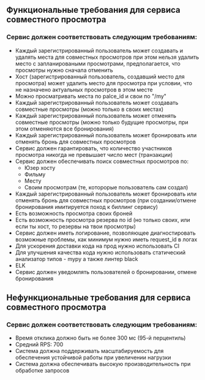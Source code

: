## Функциональные требования для сервиса совместного просмотра
### Сервис должен соответствовать следующим требованиям:
- Каждый зарегистрированный пользователь может создавать и удалять места для совместных просмотров при этом нельзя удалить место с запланироваными просмотрами, предполагается, что просмотры нужно сначала отменить
- Хост (зарегистрированный пользователь, создавший место для просмотра) может удалить место для просмотра при условии, что не назначено актуальных просмотров в этом месте
- Можно просматривать места по palce_id и свои по "/my"
- Каждый зарегистрированный пользователь может создавать совместные просмотры (можно только в своих местах)
- Каждый зарегистрированный пользователь может отменять совместные просмотры (можно только будущие просмотры, при этом отменяются все бронирования)
- Каждый зарегистрированный пользователь может бронировать или отменять бронь для совместных просмотров
- Сервис должен гарантировать, что количество участников просмотра никогда не превышает число мест (транзакции)
- Сервис должен обеспечивать поиск совместных просмотров по:
    - Юзер хосту
    - Фильму
    - Месту
    - Своим просмотрам (те, которорые пользователь сам создал)
- Каждый зарегистрированный пользователь может бронировать или отменять бронь для совместных просмотров (при создании/отмене бронирования имитируется поход к биллинг сервису)
- Есть возможность просмотра своих броней
- Есть возможность просмотра резерва по id (но только своих, или если ты хост, то резервы на твои просмотры)
- Сервис должен иметь логирование, позволяющее диагностировать возможные проблемы, как минимум нужно иметь request_id в логах
- Для ускорения доставки кода на прод нужно использовать CI
- Для улучшения качества кода нужно использовать статический анализатор типов - mypy а также линтер black
- ELK
- Сервис должен уведомлять пользователей о бронировании, отмене бронирования


## Нефункциональные требования для сервиса совместного просмотра
### Сервис должен соответствовать следующим требованиям:
- Время отклика должно быть не более 300 мс (95-й перцентиль)
- Средний RPS: 700
- Система должна поддерживать масштабируемость для обеспечения устойчивой работы при увеличении нагрузки
- Система должна обеспечивать высокую производительность при обработке запросов
